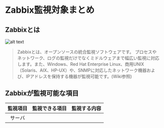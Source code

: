# Zabbix監視対象まとめ

## Zabbixとは
![alt text](zabbix_logo_500x131-304x80-768x374-1-304x148-1.png)

> Zabbixとは、オープンソースの統合監視ソフトウェアです。
プロセスやネットワーク、ログの監視だけでなくミドルウェアまで幅広い監視に対応します。また、Windows、Red Hat Enterprise Linux、商用UNIX（Solaris、AIX、HP-UX）や、SNMPに対応したネットワーク機器および、IPアドレスを保持する機器が監視可能です。(Wiki参照)

## Zabbixが監視可能な項目

監視項目|監視できる項目|監視する内容
:-----:|:-----------:|:---------:
サーバ|